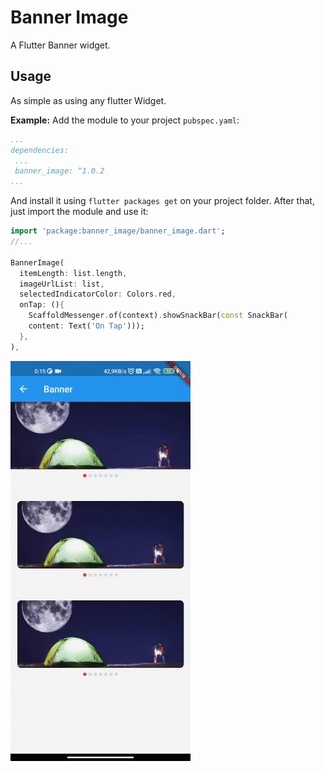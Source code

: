 # Banner Image

A Flutter Banner widget.

## Usage

As simple as using any flutter Widget.

**Example:**
Add the module to your project ``pubspec.yaml``:
```yaml
...
dependencies:
 ...
 banner_image: ^1.0.2
...
```
And install it using ``flutter packages get`` on your project folder. After that, just import the module and use it:

```dart
import 'package:banner_image/banner_image.dart';
//...

BannerImage(
  itemLength: list.length,
  imageUrlList: list,
  selectedIndicatorColor: Colors.red,
  onTap: (){
    ScaffoldMessenger.of(context).showSnackBar(const SnackBar(
    content: Text('On Tap')));
  },
),
```
![horizontal](doc/horizontal.gif)
